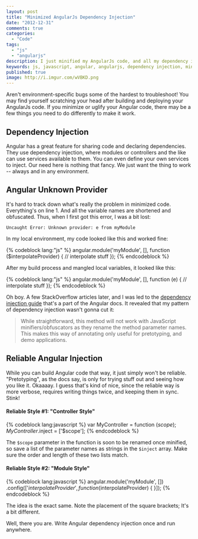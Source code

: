 ```yaml
---
layout: post
title: "Minimized AngularJs Dependency Injection"
date: "2012-12-31"
comments: true
categories:
  - "Code"
tags:
  - "js"
  - "angularjs"
description: I just minified my AngularJs code, and all my dependency injection broke.  I'm getting a "Unknown Provider" message.
keywords: js, javascript, angular, angularjs, dependency injection, minimization, uglify
published: true
image: http://i.imgur.com/wVBKD.png
---
```


Aren't environment-specific bugs some of the hardest to troubleshoot!  You may find yourself scratching your head after building and deploying your AngularJs code.  If you minimize or uglify your Angular code, there may be a few things you need to do differently to make it work.

<!--more-->

## Dependency Injection

Angular has a great feature for sharing code and declaring dependencies.  They use dependency injection, where modules or controllers and the like can use services available to them.  You can even define your own services to inject.  Our need here is nothing that fancy.  We just want the thing to work -- always and in any environment.

## Angular Unknown Provider

It's hard to track down what's really the problem in minimized code.  Everything's on line 1.  And all the variable names are shortened and obfuscated.  Thus, when I first got this error, I was a bit lost:

```
Uncaught Error: Unknown provider: e from myModule
```

In my local environment, my code looked like this and worked fine:

{% codeblock lang:"js" %}
angular.module('myModule', [], function ($interpolateProvider) {
  // interpolate stuff
});
{% endcodeblock %}

After my build process and mangled local variables, it looked like this:

{% codeblock lang:"js" %}
angular.module('myModule', [], function (e) {
  // interpolate stuff
});
{% endcodeblock %}

Oh boy.  A few StackOverflow articles later, and I was led to the [dependency injection guide](http://docs.angularjs.org/guide/di) that's a part of the Angular docs.  It revealed that my pattern of dependency injection wasn't gonna cut it:

> While straightforward, this method will not work with JavaScript minifiers/obfuscators as they rename the method parameter names. This makes this way of annotating only useful for pretotyping, and demo applications.

## Reliable Angular Injection

While you can build Angular code that way, it just simply won't be reliable.  "Pretotyping", as the docs say, is only for trying stuff out and seeing how you like it.  Okaaaay.  I guess that's kind of nice, since the reliable way is more verbose, requires writing things twice, and keeping them in sync.  Stink!

#### Reliable Style #1: "Controller Style"

{% codeblock lang:javascript %}
var MyController = function ($scope) {
};
MyController.$inject = ['$scope'];
{% endcodeblock %}

The `$scope` parameter in the function is soon to be renamed once minified, so save a list of the parameter names as strings in the `$inject` array.  Make sure the order and length of these two lists match.

#### Reliable Style #2: "Module Style"

{% codeblock lang:javascript %}
angular.module('myModule', [])
  .config(['$interpolateProvider', function ($interpolateProvider) {
  }]);
{% endcodeblock %}

The idea is the exact same.  Note the placement of the square brackets;  It's a bit different.

Well, there you are.  Write Angular dependency injection once and run anywhere.
